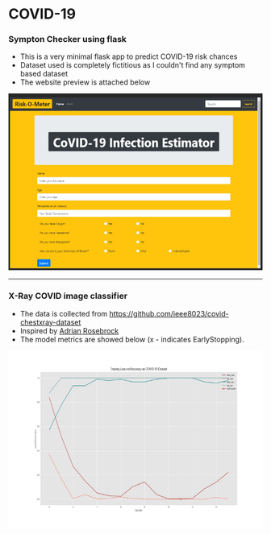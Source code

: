 # COVID-19
 
### Sympton Checker using flask
* This is a very minimal flask app to predict COVID-19 risk chances
* Dataset used is completely fictitious as I couldn't find any symptom based dataset
* The website preview is attached below

<img src="/symptom_checker/sym0.png" alt="Risk-O-Meter" height="351" width="600">
<hr>

### X-Ray COVID image classifier
- The data is collected from <a href="https://github.com/ieee8023/covid-chestxray-dataset">https://github.com/ieee8023/covid-chestxray-dataset</a>
- Inspired by <a href="https://www.pyimagesearch.com/2020/03/16/detecting-covid-19-in-x-ray-images-with-keras-tensorflow-and-deep-learning/">Adrian Rosebrock</a>
- The model metrics are showed below (x - indicates EarlyStopping).


<img src="/x_ray_classifier/loss_curve.jpg" alt="Metrics" height="351" width="600">

